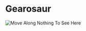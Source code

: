 # Gearosaur

![Move Along Nothing To See Here](http://s2.quickmeme.com/img/4f/4f4b7b8cce3a920b9263179cb28d7c822cdfaa49e6bcaa2fe215a34a2fc727c8.jpg)
